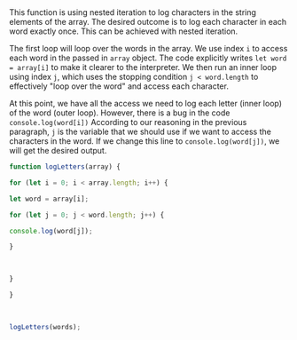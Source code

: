 
```Javascript



```


This function is using nested iteration to log characters in the string elements of the array. The desired outcome is to log each character in each word exactly once. This can be achieved with nested iteration.

The first loop will loop over the words in the array. We use index `i` to access each word in the passed in `array` object. The code explicitly writes `let word = array[i]` to make it clearer to the interpreter.  We then run an inner loop using index `j`, which  uses the stopping condition `j < word.length` to effectively "loop over the word" and access each character.

At this point, we have all the access we need to log each letter (inner loop) of the word (outer loop). However, there is a bug in the code `console.log(word[i])` According to our reasoning in the previous paragraph, `j` is the variable that we should use if we want to access the characters in the word. If we change this line to  `console.log(word[j])`, we will get the desired output.



```Javascript
function logLetters(array) {

for (let i = 0; i < array.length; i++) {

let word = array[i];

for (let j = 0; j < word.length; j++) {

console.log(word[j]);

}

  

}

}

  

logLetters(words);


```



